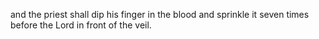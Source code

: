 and the priest shall dip his finger in the blood and sprinkle it seven times before the Lord in front of the veil.
